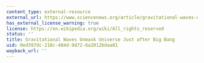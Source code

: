```yaml
---
content_type: external-resource
external_url: https://www.sciencenews.org/article/gravitational-waves-unmask-universe-just-after-big-bang
has_external_license_warning: true
license: https://en.wikipedia.org/wiki/All_rights_reserved
status: ''
title: Gravitational Waves Unmask Universe Just after Big Bang
uid: 0ed397dc-218c-484d-9d72-6a2012bdaa81
wayback_url: ''
---
```

